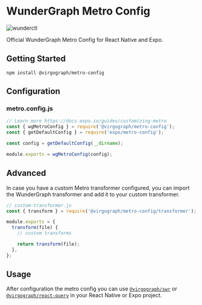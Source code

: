 # WunderGraph Metro Config

![wunderctl](https://img.shields.io/npm/v/@virgograph/expo.svg)

Official WunderGraph Metro Config for React Native and Expo.

## Getting Started

```shell
npm install @virgograph/metro-config
```

## Configuration

### metro.config.js

```typescript
// Learn more https://docs.expo.io/guides/customizing-metro
const { wgMetroConfig } = require('@virgograph/metro-config');
const { getDefaultConfig } = require('expo/metro-config');

const config = getDefaultConfig(__dirname);

module.exports = wgMetroConfig(config);
```

## Advanced

In case you have a custom Metro transformer configured, you can import the WunderGraph transformer and add it to your custom transformer.

```typescript
// custom-transformer.js
const { transform } = require('@virgograph/metro-config/transformer');

module.exports = {
  transform(file) {
    // custom transforms

    return transform(file);
  },
};
```

## Usage

After configuration the metro config you can use [`@virgograph/swr`](https://docs.wundergraph.com/docs/clients-reference/swr) or [`@virgograph/react-query`](https://docs.wundergraph.com/docs/clients-reference/react-query) in your React Native or Expo project.
